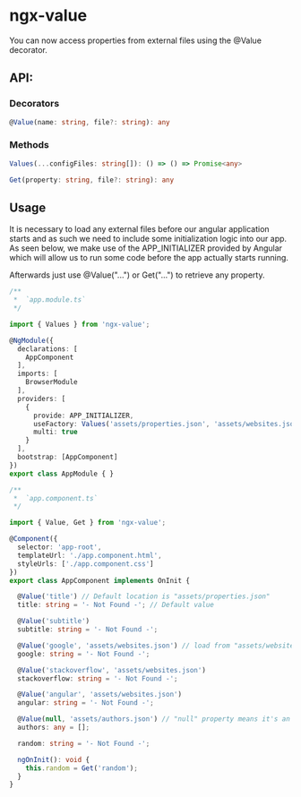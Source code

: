 # ngx-value

You can now access properties from external files using the @Value decorator.

## API:

### Decorators
```ts
@Value(name: string, file?: string): any
```

### Methods
```ts
Values(...configFiles: string[]): () => () => Promise<any>
```

```ts
Get(property: string, file?: string): any
```

## Usage

It is necessary to load any external files before our angular application starts and as such we need to include some initialization logic into our app. As seen below, we make use of the APP_INITIALIZER provided by Angular which will allow us to run some code before the app actually starts running.

Afterwards just use @Value("...") or Get("...") to retrieve any property.

```ts
/**
 *  `app.module.ts`
 */

import { Values } from 'ngx-value';

@NgModule({
  declarations: [
    AppComponent
  ],
  imports: [
    BrowserModule
  ],
  providers: [
    {
      provide: APP_INITIALIZER,
      useFactory: Values('assets/properties.json', 'assets/websites.json', 'assets/authors.json'),
      multi: true
    }
  ],
  bootstrap: [AppComponent]
})
export class AppModule { }
```

```ts
/**
 *  `app.component.ts`
 */

import { Value, Get } from 'ngx-value';

@Component({
  selector: 'app-root',
  templateUrl: './app.component.html',
  styleUrls: ['./app.component.css']
})
export class AppComponent implements OnInit {

  @Value('title') // Default location is "assets/properties.json"
  title: string = '- Not Found -'; // Default value

  @Value('subtitle')
  subtitle: string = '- Not Found -';

  @Value('google', 'assets/websites.json') // load from "assets/websites.json"
  google: string = '- Not Found -';

  @Value('stackoverflow', 'assets/websites.json')
  stackoverflow: string = '- Not Found -';

  @Value('angular', 'assets/websites.json')
  angular: string = '- Not Found -';

  @Value(null, 'assets/authors.json') // "null" property means it's an array
  authors: any = [];

  random: string = '- Not Found -';

  ngOnInit(): void {
    this.random = Get('random');
  }
}
```
